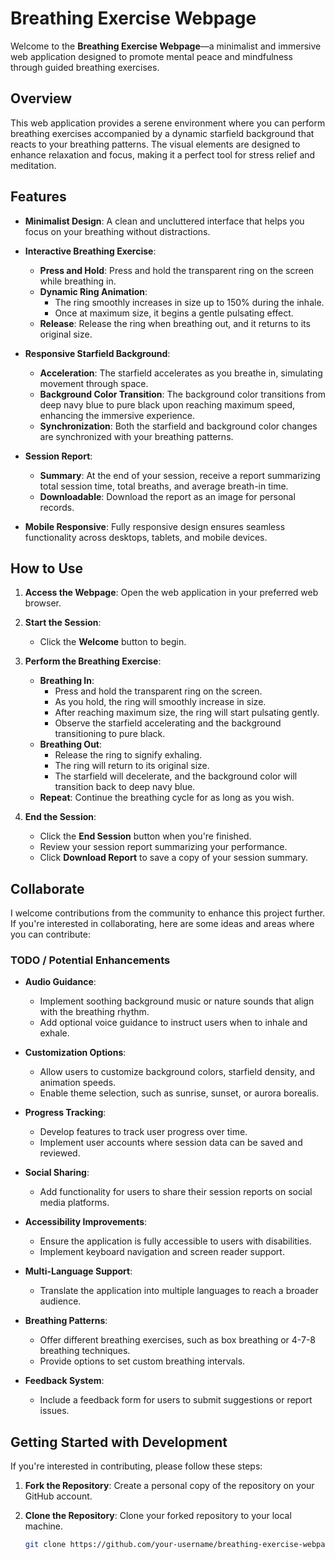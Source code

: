 # Breathing Exercise Webpage

Welcome to the **Breathing Exercise Webpage**—a minimalist and immersive web application designed to promote mental peace and mindfulness through guided breathing exercises.

## Overview

This web application provides a serene environment where you can perform breathing exercises accompanied by a dynamic starfield background that reacts to your breathing patterns. The visual elements are designed to enhance relaxation and focus, making it a perfect tool for stress relief and meditation.

## Features

- **Minimalist Design**: A clean and uncluttered interface that helps you focus on your breathing without distractions.

- **Interactive Breathing Exercise**:
  - **Press and Hold**: Press and hold the transparent ring on the screen while breathing in.
  - **Dynamic Ring Animation**:
    - The ring smoothly increases in size up to 150% during the inhale.
    - Once at maximum size, it begins a gentle pulsating effect.
  - **Release**: Release the ring when breathing out, and it returns to its original size.

- **Responsive Starfield Background**:
  - **Acceleration**: The starfield accelerates as you breathe in, simulating movement through space.
  - **Background Color Transition**: The background color transitions from deep navy blue to pure black upon reaching maximum speed, enhancing the immersive experience.
  - **Synchronization**: Both the starfield and background color changes are synchronized with your breathing patterns.

- **Session Report**:
  - **Summary**: At the end of your session, receive a report summarizing total session time, total breaths, and average breath-in time.
  - **Downloadable**: Download the report as an image for personal records.

- **Mobile Responsive**: Fully responsive design ensures seamless functionality across desktops, tablets, and mobile devices.

## How to Use

1. **Access the Webpage**: Open the web application in your preferred web browser.

2. **Start the Session**:
   - Click the **Welcome** button to begin.

3. **Perform the Breathing Exercise**:
   - **Breathing In**:
     - Press and hold the transparent ring on the screen.
     - As you hold, the ring will smoothly increase in size.
     - After reaching maximum size, the ring will start pulsating gently.
     - Observe the starfield accelerating and the background transitioning to pure black.
   - **Breathing Out**:
     - Release the ring to signify exhaling.
     - The ring will return to its original size.
     - The starfield will decelerate, and the background color will transition back to deep navy blue.
   - **Repeat**: Continue the breathing cycle for as long as you wish.

4. **End the Session**:
   - Click the **End Session** button when you're finished.
   - Review your session report summarizing your performance.
   - Click **Download Report** to save a copy of your session summary.

## Collaborate 

I welcome contributions from the community to enhance this project further. If you're interested in collaborating, here are some ideas and areas where you can contribute:

### TODO / Potential Enhancements

- **Audio Guidance**:
  - Implement soothing background music or nature sounds that align with the breathing rhythm.
  - Add optional voice guidance to instruct users when to inhale and exhale.

- **Customization Options**:
  - Allow users to customize background colors, starfield density, and animation speeds.
  - Enable theme selection, such as sunrise, sunset, or aurora borealis.

- **Progress Tracking**:
  - Develop features to track user progress over time.
  - Implement user accounts where session data can be saved and reviewed.

- **Social Sharing**:
  - Add functionality for users to share their session reports on social media platforms.

- **Accessibility Improvements**:
  - Ensure the application is fully accessible to users with disabilities.
  - Implement keyboard navigation and screen reader support.

- **Multi-Language Support**:
  - Translate the application into multiple languages to reach a broader audience.

- **Breathing Patterns**:
  - Offer different breathing exercises, such as box breathing or 4-7-8 breathing techniques.
  - Provide options to set custom breathing intervals.

- **Feedback System**:
  - Include a feedback form for users to submit suggestions or report issues.

## Getting Started with Development

If you're interested in contributing, please follow these steps:

1. **Fork the Repository**: Create a personal copy of the repository on your GitHub account.

2. **Clone the Repository**: Clone your forked repository to your local machine.

   ```bash
   git clone https://github.com/your-username/breathing-exercise-webpage.git
